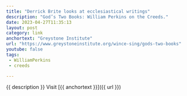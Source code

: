 ```yaml
---
title: "Derrick Brite looks at ecclesiastical writings"
description: "God’s Two Books: William Perkins on the Creeds."
date: 2023-04-27T11:35:13
layout: post
category: link
anchortext: "Greystone Institute"
url: "https://www.greystoneinstitute.org/wince-sing/gods-two-books"
youtube: false
tags:
 - WilliamPerkins
 - creeds

---
```

{{ description }} Visit [{{ anchortext }}]({{ url }})